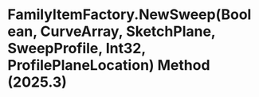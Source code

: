# FamilyItemFactory.NewSweep(Boolean, CurveArray, SketchPlane, SweepProfile, Int32, ProfilePlaneLocation) Method (2025.3)

﻿